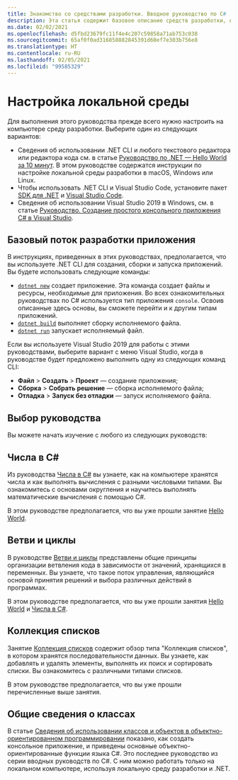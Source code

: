 ```yaml
---
title: Знакомство со средствами разработки. Вводное руководство по C#
description: Эта статья содержит базовое описание средств разработки, которые вы будете использовать для создания приложений C# и .NET на локальном компьютере.
ms.date: 02/02/2021
ms.openlocfilehash: d5fbd23679fc11f4e4c207c59858a71ab753c038
ms.sourcegitcommit: 65af0f0ad316858882845391d60ef7e303b756e8
ms.translationtype: HT
ms.contentlocale: ru-RU
ms.lasthandoff: 02/05/2021
ms.locfileid: "99585329"
---
```

# <a name="set-up-your-local-environment"></a>Настройка локальной среды

Для выполнения этого руководства прежде всего нужно настроить на компьютере среду разработки. Выберите один из следующих вариантов:

* Сведения об использовании .NET CLI и любого текстового редактора или редактора кода см. в статье [Руководство по .NET — Hello World за 10 минут](https://dotnet.microsoft.com/learn/dotnet/hello-world-tutorial/intro). В этом руководстве содержатся инструкции по настройке локальной среды разработки в macOS, Windows или Linux.
* Чтобы использовать .NET CLI и Visual Studio Code, установите пакет [SDK для .NET](https://dotnet.microsoft.com/download) и [Visual Studio Code](https://code.visualstudio.com/).
* Сведения об использовании Visual Studio 2019 в Windows, см. в статье [Руководство. Создание простого консольного приложения C# в Visual Studio](/visualstudio/get-started/csharp/tutorial-console).

## <a name="basic-application-development-flow"></a>Базовый поток разработки приложения

В инструкциях, приведенных в этих руководствах, предполагается, что вы используете .NET CLI для создания, сборки и запуска приложений. Вы будете использовать следующие команды:

* [`dotnet new`](../../../core/tools/dotnet-new.md) создает приложение. Эта команда создает файлы и ресурсы, необходимые для приложения. Во всех ознакомительных руководствах по C# используется тип приложения `console`. Освоив описанные здесь основы, вы сможете перейти и к другим типам приложений.
* [`dotnet build`](../../../core/tools/dotnet-build.md) выполняет сборку исполняемого файла.
* [`dotnet run`](../../../core/tools/dotnet-run.md) запускает исполняемый файл.

Если вы используете Visual Studio 2019 для работы с этими руководствами, выберите вариант с меню Visual Studio, когда в руководстве будет предложено выполнить одну из следующих команд CLI:

* **Файл** > **Создать** > **Проект** — создание приложения;
* **Сборка** >  **Собрать решение** — сборка исполняемого файла;
* **Отладка** > **Запуск без отладки** — запуск исполняемого файла.

## <a name="pick-your-tutorial"></a>Выбор руководства

Вы можете начать изучение с любого из следующих руководств:

## <a name="numbers-in-c"></a>Числа в C\#

Из руководства [Числа в C#](numbers-in-csharp-local.md) вы узнаете, как на компьютере хранятся числа и как выполнять вычисления с разными числовыми типами. Вы ознакомитесь с основами округления и научитесь выполнять математические вычисления с помощью C#.

В этом руководстве предполагается, что вы уже прошли занятие [Hello World](hello-world.yml).

## <a name="branches-and-loops"></a>Ветви и циклы

В руководстве [Ветви и циклы](branches-and-loops-local.md) представлены общие принципы организации ветвления кода в зависимости от значений, хранящихся в переменных. Вы узнаете, что такое поток управления, являющийся основой принятия решений и выбора различных действий в программах.

В этом руководстве предполагается, что вы уже прошли занятия [Hello World](hello-world.yml) и [Числа в C#](numbers-in-csharp-local.md).

## <a name="list-collection"></a>Коллекция списков

Занятие [Коллекция списков](arrays-and-collections.md) содержит обзор типа "Коллекция списков", в котором хранятся последовательности данных. Вы узнаете, как добавлять и удалять элементы, выполнять их поиск и сортировать списки. Вы ознакомитесь с различными типами списков.

В этом руководстве предполагается, что вы уже прошли перечисленные выше занятия.

## <a name="introduction-to-classes"></a>Общие сведения о классах

В статье [Сведения об использовании классов и объектов в объектно-ориентированном программировании](introduction-to-classes.md) показано, как создать консольное приложение, и приведены основные объектно-ориентированные функции языка C#. Это последнее руководство из серии вводных руководств по C#. С ним можно работать только на локальном компьютере, используя локальную среду разработки и .NET.
